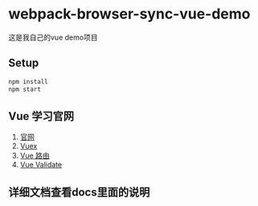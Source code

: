 # webpack-browser-sync-vue-demo
这是我自己的vue demo项目

## Setup
``` bash
npm install
npm start
```

## Vue 学习官网
1. [官网](http://vuejs.org.cn/)
2. [Vuex](http://vuex.vuejs.org/zh-cn/)
3. [Vue 路由](http://router.vuejs.org/zh-cn/index.html)
4. [Vue Validate](http://vuejs.github.io/vue-validator/zh-cn/)

## 详细文档查看docs里面的说明
